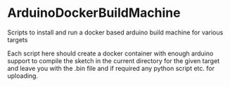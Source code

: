 # ArduinoDockerBuildMachine
Scripts to install and run a docker based arduino build machine for various targets

Each script here should create a docker container with enough arduino support to compile 
the sketch in the current directory for the given target and leave you with the .bin
file and if required any python script etc. for uploading.
